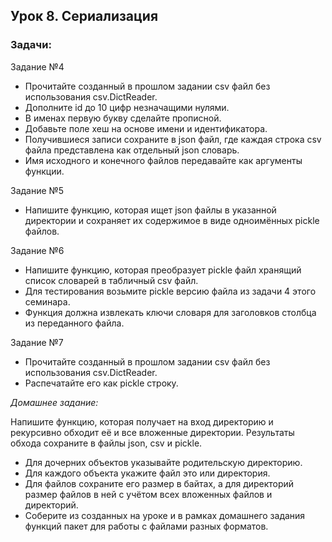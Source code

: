 ## Урок 8. Сериализация

### Задачи:

Задание №4

* Прочитайте созданный в прошлом задании csv файл без
  использования csv.DictReader.
* Дополните id до 10 цифр незначащими нулями.
* В именах первую букву сделайте прописной.
* Добавьте поле хеш на основе имени и идентификатора.
* Получившиеся записи сохраните в json файл, где каждая строка
  csv файла представлена как отдельный json словарь.
* Имя исходного и конечного файлов передавайте как аргументы
  функции.

Задание №5

* Напишите функцию, которая ищет json файлы в указанной директории и сохраняет
  их содержимое в виде одноимённых pickle файлов.

Задание №6

* Напишите функцию, которая преобразует pickle файл
  хранящий список словарей в табличный csv файл.
* Для тестирования возьмите pickle версию файла из задачи 4 этого семинара.
* Функция должна извлекать ключи словаря для заголовков
  столбца из переданного файла.

Задание №7

* Прочитайте созданный в прошлом задании csv файл без использования csv.DictReader.
* Распечатайте его как pickle строку.

_Домашнее задание:_

Напишите функцию, которая получает на вход директорию и рекурсивно
обходит её и все вложенные директории. Результаты обхода сохраните в
файлы json, csv и pickle.

* Для дочерних объектов указывайте родительскую директорию.
* Для каждого объекта укажите файл это или директория.
* Для файлов сохраните его размер в байтах, а для директорий размер
  файлов в ней с учётом всех вложенных файлов и директорий.
* Соберите из созданных на уроке и в рамках домашнего задания функций
  пакет для работы с файлами разных форматов.


